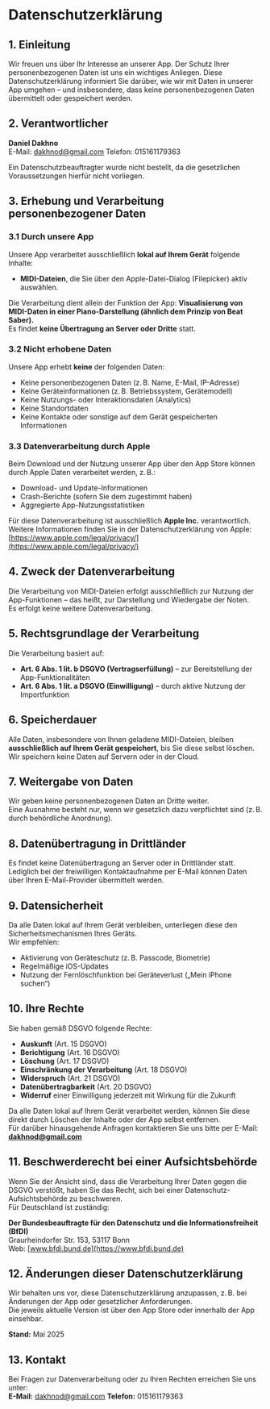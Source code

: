 # Datenschutzerklärung

## 1. Einleitung

Wir freuen uns über Ihr Interesse an unserer App. Der Schutz Ihrer personenbezogenen Daten ist uns ein wichtiges Anliegen. Diese Datenschutzerklärung informiert Sie darüber, wie wir mit Daten in unserer App umgehen – und insbesondere, dass keine personenbezogenen Daten übermittelt oder gespeichert werden.

## 2. Verantwortlicher

**Daniel Dakhno**  
E-Mail: dakhnod@gmail.com
Telefon: 015161179363

Ein Datenschutzbeauftragter wurde nicht bestellt, da die gesetzlichen Voraussetzungen hierfür nicht vorliegen.

## 3. Erhebung und Verarbeitung personenbezogener Daten

### 3.1 Durch unsere App

Unsere App verarbeitet ausschließlich **lokal auf Ihrem Gerät** folgende Inhalte:

- **MIDI-Dateien**, die Sie über den Apple-Datei-Dialog (Filepicker) aktiv auswählen.

Die Verarbeitung dient allein der Funktion der App: **Visualisierung von MIDI-Daten in einer Piano-Darstellung (ähnlich dem Prinzip von Beat Saber).**  
Es findet **keine Übertragung an Server oder Dritte** statt.

### 3.2 Nicht erhobene Daten

Unsere App erhebt **keine** der folgenden Daten:

- Keine personenbezogenen Daten (z. B. Name, E-Mail, IP-Adresse)  
- Keine Geräteinformationen (z. B. Betriebssystem, Gerätemodell)  
- Keine Nutzungs- oder Interaktionsdaten (Analytics)  
- Keine Standortdaten  
- Keine Kontakte oder sonstige auf dem Gerät gespeicherten Informationen

### 3.3 Datenverarbeitung durch Apple

Beim Download und der Nutzung unserer App über den App Store können durch Apple Daten verarbeitet werden, z. B.:

- Download- und Update-Informationen  
- Crash-Berichte (sofern Sie dem zugestimmt haben)  
- Aggregierte App-Nutzungsstatistiken

Für diese Datenverarbeitung ist ausschließlich **Apple Inc.** verantwortlich.  
Weitere Informationen finden Sie in der Datenschutzerklärung von Apple:  
[https://www.apple.com/legal/privacy/](https://www.apple.com/legal/privacy/)

## 4. Zweck der Datenverarbeitung

Die Verarbeitung von MIDI-Dateien erfolgt ausschließlich zur Nutzung der App-Funktionen – das heißt, zur Darstellung und Wiedergabe der Noten.  
Es erfolgt keine weitere Datenverarbeitung.

## 5. Rechtsgrundlage der Verarbeitung

Die Verarbeitung basiert auf:

- **Art. 6 Abs. 1 lit. b DSGVO (Vertragserfüllung)** – zur Bereitstellung der App-Funktionalitäten  
- **Art. 6 Abs. 1 lit. a DSGVO (Einwilligung)** – durch aktive Nutzung der Importfunktion

## 6. Speicherdauer

Alle Daten, insbesondere von Ihnen geladene MIDI-Dateien, bleiben **ausschließlich auf Ihrem Gerät gespeichert**, bis Sie diese selbst löschen.  
Wir speichern keine Daten auf Servern oder in der Cloud.

## 7. Weitergabe von Daten

Wir geben keine personenbezogenen Daten an Dritte weiter.  
Eine Ausnahme besteht nur, wenn wir gesetzlich dazu verpflichtet sind (z. B. durch behördliche Anordnung).

## 8. Datenübertragung in Drittländer

Es findet keine Datenübertragung an Server oder in Drittländer statt.  
Lediglich bei der freiwilligen Kontaktaufnahme per E-Mail können Daten über Ihren E-Mail-Provider übermittelt werden.

## 9. Datensicherheit

Da alle Daten lokal auf Ihrem Gerät verbleiben, unterliegen diese den Sicherheitsmechanismen Ihres Geräts.  
Wir empfehlen:

- Aktivierung von Geräteschutz (z. B. Passcode, Biometrie)  
- Regelmäßige iOS-Updates  
- Nutzung der Fernlöschfunktion bei Geräteverlust („Mein iPhone suchen“)

## 10. Ihre Rechte

Sie haben gemäß DSGVO folgende Rechte:

- **Auskunft** (Art. 15 DSGVO)  
- **Berichtigung** (Art. 16 DSGVO)  
- **Löschung** (Art. 17 DSGVO)  
- **Einschränkung der Verarbeitung** (Art. 18 DSGVO)  
- **Widerspruch** (Art. 21 DSGVO)  
- **Datenübertragbarkeit** (Art. 20 DSGVO)  
- **Widerruf** einer Einwilligung jederzeit mit Wirkung für die Zukunft

Da alle Daten lokal auf Ihrem Gerät verarbeitet werden, können Sie diese direkt durch Löschen der Inhalte oder der App selbst entfernen.  
Für darüber hinausgehende Anfragen kontaktieren Sie uns bitte per E-Mail: **dakhnod@gmail.com**

## 11. Beschwerderecht bei einer Aufsichtsbehörde

Wenn Sie der Ansicht sind, dass die Verarbeitung Ihrer Daten gegen die DSGVO verstößt, haben Sie das Recht, sich bei einer Datenschutz-Aufsichtsbehörde zu beschweren.  
Für Deutschland ist zuständig:

**Der Bundesbeauftragte für den Datenschutz und die Informationsfreiheit (BfDI)**  
Graurheindorfer Str. 153, 53117 Bonn  
Web: [www.bfdi.bund.de](https://www.bfdi.bund.de)

## 12. Änderungen dieser Datenschutzerklärung

Wir behalten uns vor, diese Datenschutzerklärung anzupassen, z. B. bei Änderungen der App oder gesetzlicher Anforderungen.  
Die jeweils aktuelle Version ist über den App Store oder innerhalb der App einsehbar.

**Stand:** Mai 2025

## 13. Kontakt

Bei Fragen zur Datenverarbeitung oder zu Ihren Rechten erreichen Sie uns unter:  
**E-Mail:** dakhnod@gmail.com
**Telefon:** 015161179363
